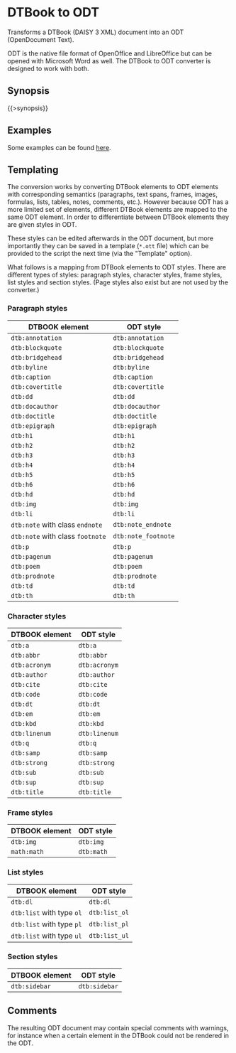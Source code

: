 <link rev="dp2:doc" href="src/main/resources/xml/dtbook-to-odt.xpl"/>
<link rel="rdf:type" href="http://www.daisy.org/ns/pipeline/userdoc"/>
<meta property="dc:title" content="DTBook to ODT"/>

# DTBook to ODT

Transforms a DTBook (DAISY 3 XML) document into an ODT (OpenDocument Text).

ODT is the native file format of OpenOffice and LibreOffice but can be
opened with Microsoft Word as well. The DTBook to ODT converter is
designed to work with both.

## Synopsis

{{>synopsis}}

## Examples

Some examples can be found [here](src/test/xprocspec/test_content.xprocspec).

## Templating

The conversion works by converting DTBook elements to ODT elements
with corresponding semantics (paragraphs, text spans, frames, images,
formulas, lists, tables, notes, comments, etc.). However because ODT
has a more limited set of elements, different DTBook elements are
mapped to the same ODT element. In order to differentiate between
DTBook elements they are given styles in ODT.

These styles can be edited afterwards in the ODT document, but more
importantly they can be saved in a template (`*.ott` file) which can
be provided to the script the next time (via the "Template" option).

What follows is a mapping from DTBook elements to ODT styles. There
are different types of styles: paragraph styles, character styles,
frame styles, list styles and section styles. (Page styles also exist
but are not used by the converter.)

### Paragraph styles

| DTBOOK element                   | ODT style           |
| -------------------------------- | ------------------- |
| `dtb:annotation`                 | `dtb:annotation`    |
| `dtb:blockquote`                 | `dtb:blockquote`    |
| `dtb:bridgehead`                 | `dtb:bridgehead`    |
| `dtb:byline`                     | `dtb:byline`        |
| `dtb:caption`                    | `dtb:caption`       |
| `dtb:covertitle`                 | `dtb:covertitle`    |
| `dtb:dd`                         | `dtb:dd`            |
| `dtb:docauthor`                  | `dtb:docauthor`     |
| `dtb:doctitle`                   | `dtb:doctitle`      |
| `dtb:epigraph`                   | `dtb:epigraph`      |
| `dtb:h1`                         | `dtb:h1`            |
| `dtb:h2`                         | `dtb:h2`            |
| `dtb:h3`                         | `dtb:h3`            |
| `dtb:h4`                         | `dtb:h4`            |
| `dtb:h5`                         | `dtb:h5`            |
| `dtb:h6`                         | `dtb:h6`            |
| `dtb:hd`                         | `dtb:hd`            |
| `dtb:img`                        | `dtb:img`           |
| `dtb:li`                         | `dtb:li`            |
| `dtb:note` with class `endnote`  | `dtb:note_endnote`  |
| `dtb:note` with class `footnote` | `dtb:note_footnote` |
| `dtb:p`                          | `dtb:p`             |
| `dtb:pagenum`                    | `dtb:pagenum`       |
| `dtb:poem`                       | `dtb:poem`          |
| `dtb:prodnote`                   | `dtb:prodnote`      |
| `dtb:td`                         | `dtb:td`            |
| `dtb:th`                         | `dtb:th`            |

### Character styles

| DTBOOK element | ODT style     |
| -------------- | ------------- |
| `dtb:a`        | `dtb:a`       |
| `dtb:abbr`     | `dtb:abbr`    |
| `dtb:acronym`  | `dtb:acronym` |
| `dtb:author`   | `dtb:author`  |
| `dtb:cite`     | `dtb:cite`    |
| `dtb:code`     | `dtb:code`    |
| `dtb:dt`       | `dtb:dt`      |
| `dtb:em`       | `dtb:em`      |
| `dtb:kbd`      | `dtb:kbd`     |
| `dtb:linenum`  | `dtb:linenum` |
| `dtb:q`        | `dtb:q`       |
| `dtb:samp`     | `dtb:samp`    |
| `dtb:strong`   | `dtb:strong`  |
| `dtb:sub`      | `dtb:sub`     |
| `dtb:sup`      | `dtb:sup`     |
| `dtb:title`    | `dtb:title`   |

### Frame styles

| DTBOOK element | ODT style  |
| -------------- | ---------- |
| `dtb:img`      | `dtb:img`  |
| `math:math`    | `dtb:math` |

### List styles

| DTBOOK element            | ODT style           |
| ------------------------- | ------------------- |
| `dtb:dl`                  | `dtb:dl`            |
| `dtb:list` with type `ol` | `dtb:list_ol`       |
| `dtb:list` with type `pl` | `dtb:list_pl`       |
| `dtb:list` with type `ul` | `dtb:list_ul`       |

### Section styles

| DTBOOK element | ODT style     |
| -------------- | ------------- |
| `dtb:sidebar`  | `dtb:sidebar` |

## Comments

The resulting ODT document may contain special comments with warnings,
for instance when a certain element in the DTBook could not be
rendered in the ODT.
